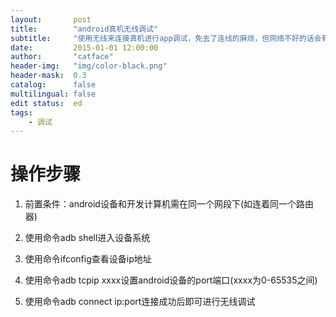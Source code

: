 ```yaml
---
layout:       post
title:        "android真机无线调试"
subtitle:     "使用无线来连接真机进行app调试，免去了连线的麻烦，但网络不好的话会有点慢"
date:         2015-01-01 12:00:00
author:       "catface"
header-img:   "img/color-black.png"
header-mask:  0.3
catalog:      false
multilingual: false
edit status:  ed
tags:
    - 调试
---
```


# 操作步骤

1. 前置条件：android设备和开发计算机需在同一个网段下(如连着同一个路由器)

2. 使用命令adb shell进入设备系统

3. 使用命令ifconfig查看设备ip地址

4. 使用命令adb tcpip xxxx设置android设备的port端口(xxxx为0-65535之间)

5. 使用命令adb connect ip:port连接成功后即可进行无线调试